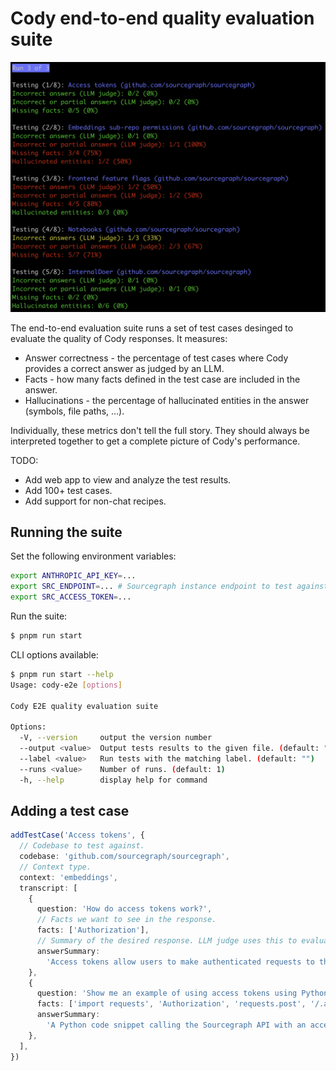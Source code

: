 # Cody end-to-end quality evaluation suite

![Screenshot of the test suite output](./assets/screenshot.png)

The end-to-end evaluation suite runs a set of test cases desinged to evaluate the quality of Cody responses. It measures:

- Answer correctness - the percentage of test cases where Cody provides a correct answer as judged by an LLM.
- Facts - how many facts defined in the test case are included in the answer.
- Hallucinations - the percentage of hallucinated entities in the answer (symbols, file paths, ...).

Individually, these metrics don't tell the full story. They should always be interpreted together to get a complete picture of Cody's performance.

TODO:

- Add web app to view and analyze the test results.
- Add 100+ test cases.
- Add support for non-chat recipes.

## Running the suite

Set the following environment variables:

```sh
export ANTHROPIC_API_KEY=...
export SRC_ENDPOINT=... # Sourcegraph instance endpoint to test against.
export SRC_ACCESS_TOKEN=...
```

Run the suite:

```sh
$ pnpm run start
```

CLI options available:

```sh
$ pnpm run start --help
Usage: cody-e2e [options]

Cody E2E quality evaluation suite

Options:
  -V, --version     output the version number
  --output <value>  Output tests results to the given file. (default: "")
  --label <value>   Run tests with the matching label. (default: "")
  --runs <value>    Number of runs. (default: 1)
  -h, --help        display help for command
```

## Adding a test case

```ts
addTestCase('Access tokens', {
  // Codebase to test against.
  codebase: 'github.com/sourcegraph/sourcegraph',
  // Context type.
  context: 'embeddings',
  transcript: [
    {
      question: 'How do access tokens work?',
      // Facts we want to see in the response.
      facts: ['Authorization'],
      // Summary of the desired response. LLM judge uses this to evaluate correctness.
      answerSummary:
        'Access tokens allow users to make authenticated requests to the API using the `Authorization` header.',
    },
    {
      question: 'Show me an example of using access tokens using Python and requests',
      facts: ['import requests', 'Authorization', 'requests.post', '/.api/graphql'],
      answerSummary:
        'A Python code snippet calling the Sourcegraph API with an access token using the `requests` module.',
    },
  ],
})
```
